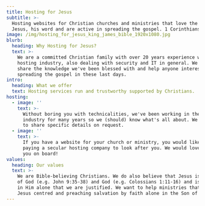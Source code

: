 ```yaml
---
title: Hosting for Jesus
subtitle: >-
  Hosting websites for Christian churches and ministries that love the Lord
  Jesus, his word and are active in spreading the gospel. 1 Corinthians 15:1-4
image: /img/hosting_for_jesus_king_james_bible_1920x1080.jpg
blurb:
  heading: Why Hosting for Jesus?
  text: >-
    We are a committed Christian family with over 20 years experience within the
    hosting industry, also dealing with security and IT in general. We want to
    share the knowledge we've been blessed with and help anyone interested in
    spreading the gospel in these last days.
intro:
  heading: What we offer
  text: Hosting services run and trustworthy supported by Christians.
hosting:
  - image: ''
    text: >-
      Without boring you with technicalities, we've been working in the hosting
      industry for many years so we (should) know what's all about. We're happy
      to share specific details on request.
  - image: ''
    text: >-
      If you have a website for your church or ministry, you would likely be
      paying a secular hosting company to look after you. We would love taking
      you on board!
values:
  heading: Our values
  text: >-
    We are Bible-believing Christians. We do also believe that Jesus is the Son
    of God (e.g. John 9:35-38) and God (e.g. Colossians 1:11-16) and is by faith
    in Him alone that we are justified. We want to help ministries that are
    Jesus centred and preaching salvation by faith alone in the Son of God.
---
```


